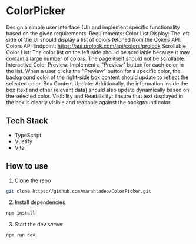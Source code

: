 # ColorPicker
Design a simple user interface (UI) and implement specific functionality based on the given requirements.
Requirements:
Color List Display: The left side of the UI should display a list of colors fetched from the Colors API.
Colors API Endpoint: https://api.prolook.com/api/colors/prolook
Scrollable Color List: The color list on the left side should be scrollable because it may contain a large number of colors. The page itself should not be scrollable.
Interactive Color Preview: Implement a "Preview" button for each color in the list. When a user clicks the "Preview" button for a specific color, the background color of the right-side box content should update to reflect the selected color.
Box Content Update: Additionally, the information inside the box (text and other relevant data) should also update dynamically based on the selected color.
Visibility and Readability: Ensure that text displayed in the box is clearly visible and readable against the background color.

## Tech Stack
- TypeScript
- Vuetify
- Vite

## How to use
1. Clone the repo
``` bash
git clone https://github.com/marahtadeo/ColorPicker.git
```

2. Install dependencies
``` bash
npm install
```

3. Start the dev server
``` bash
npm run dev
```
